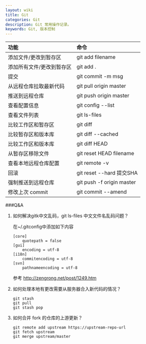 ```yaml
---
layout: wiki
title: Git
categories: Git
description: Git 常用操作记录。
keywords: Git, 版本控制
---
```


|功能|命令|
|:---|:---|
|添加文件/更改到暂存区|git add filename|
|添加所有文件/更改到暂存区|git add .|
|提交|git commit -m msg|
|从远程仓库拉取最新代码|git pull origin master|
|推送到远程仓库|git push origin master|
|查看配置信息|git config --list|
|查看文件列表|git ls-files|
|比较工作区和暂存区|git diff|
|比较暂存区和版本库|git diff --cached|
|比较工作区和版本库|git diff HEAD|
|从暂存区移除文件|git reset HEAD filename|
|查看本地远程仓库配置|git remote -v|
|回滚|git reset --hard 提交SHA|
|强制推送到远程仓库|git push -f origin master|
|修改上次 commit|git commit --amend|

###Q&A

1. 如何解决gitk中文乱码，git ls-files 中文文件名乱码问题？

    在~/.gitconfig中添加如下内容

    ```
    [core]
        quotepath = false
    [gui]
        encoding = utf-8
    [i18n]
        commitencoding = utf-8 
    [svn]
        pathnameencoding = utf-8 
    ```

    参考 <http://zengrong.net/post/1249.htm>

2. 如何处理本地有更改需要从服务器合入新代码的情况？

    ```
    git stash
    git pull
    git stash pop
    ```

3. 如何合并 fork 的仓库的上游更新？

    ```
    git remote add upstream https://upstream-repo-url
    git fetch upstream
    git merge upstream/master
    ```
